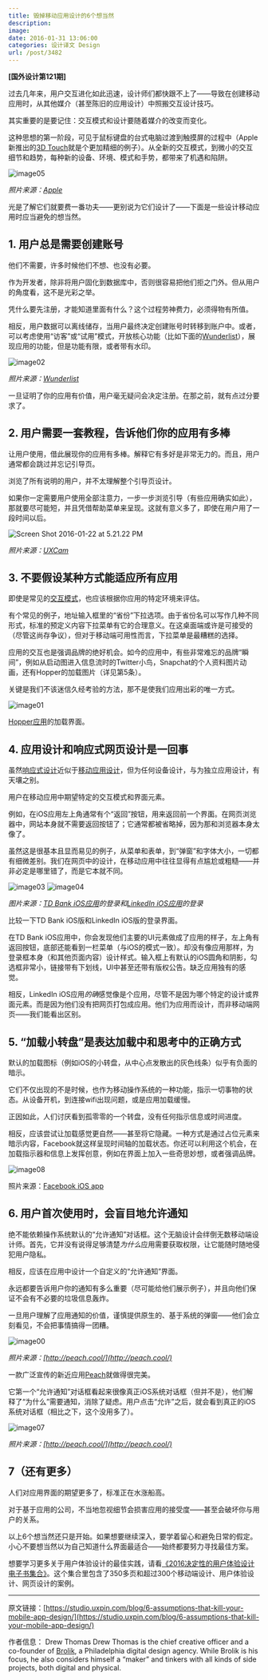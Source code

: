 ```yaml
---
title: 毁掉移动应用设计的6个想当然
description: 
image: 
date: 2016-01-31 13:06:00
categories: 设计译文 Design
url: /post/3482
---
```


**[国外设计第121期]**

过去几年来，用户交互进化如此迅速，设计师们都快跟不上了——导致在创建移动应用时，从其他媒介（甚至陈旧的应用设计）中照搬交互设计技巧。

其实重要的是要记住：交互模式和设计要随着媒介的改变而变化。

这种思想的第一阶段，可见于鼠标键盘的台式电脑过渡到触摸屏的过程中（Apple新推出的[3D Touch](http://www.apple.com/iphone-6s/3d-touch/)就是个更加精细的例子）。从全新的交互模式，到微小的交互细节和趋势，每种新的设备、环境、模式和手势，都带来了机遇和陷阱。

![image05](https://studio.uxpin.com/wp-content/uploads/2016/01/image056.png)

*照片来源：[Apple](http://www.apple.com/iphone-6s/3d-touch/)*

光是了解它们就要费一番功夫——更别说为它们设计了——下面是一些设计移动应用时应当避免的想当然。

## 1. 用户总是需要创建账号

他们不需要，许多时候他们不想、也没有必要。

作为开发者，除非将用户固化到数据库中，否则很容易把他们拒之门外。但从用户的角度看，这不是光彩之举。

凭什么要先注册，才能知道里面有什么？这个过程劳神费力，必须得物有所值。

相反，用户数据可以离线储存，当用户最终决定创建账号时转移到账户中。或者，可以考虑使用“访客”或“试用”模式，开放核心功能（比如下面的[Wunderlist](https://www.wunderlist.com/)），展现应用的功能，但是功能有限，或者带有水印。

![image02](https://studio.uxpin.com/wp-content/uploads/2016/01/image027.png)

*照片来源：[Wunderlist](https://www.wunderlist.com/)*

一旦证明了你的应用有价值，用户毫无疑问会决定注册。在那之前，就有点过分要求了。

## 2. 用户需要一套教程，告诉他们你的应用有多棒

让用户使用，借此展现你的应用有多棒。解释它有多好是非常无力的。而且，用户通常都会跳过并忘记引导页。

浏览了所有说明的用户，并不太理解整个引导页设计。

如果你一定需要用户使用全部注意力，一步一步浏览引导（有些应用确实如此），那就要尽可能短，并且凭借帮助菜单来呈现。这就有意义多了，即使在用户用了一段时间以后。

![Screen Shot 2016-01-22 at 5.21.22 PM](https://studio.uxpin.com/wp-content/uploads/2016/01/Screen-Shot-2016-01-22-at-5.21.22-PM.png)

*照片来源：[UXCam](http://blog.uxcam.com/10-apps-with-great-user-onboarding/)*

## 3. 不要假设某种方式能适应所有应用

即使是常见的[交互模式](https://studio.uxpin.com/ebooks/mobile-design-patterns/)，也应该根据你应用的特定环境来评估。

有个常见的例子，地址输入框里的“省份”下拉选项。由于省份名可以写作几种不同形式，标准的预定义内容下拉菜单有它的合理意义。在这桌面端或许是可接受的（尽管这尚存争议），但对于移动端可用性而言，下拉菜单是最糟糕的选择。

应用的交互也是强调品牌的绝好机会。如今的应用中，有些非常难忘的品牌“瞬间”，例如从启动图进入信息流时的Twitter小鸟，Snapchat的个人资料图片动画，还有Hopper的加载图片（详见第5条）。

关键是我们不该迷信久经考验的方法，那不是使我们应用出彩的唯一方式。

![image01](https://studio.uxpin.com/wp-content/uploads/2016/01/image01.gif)

[Hopper应用](https://dribbble.com/TeamHopper)的加载界面。

## 4. 应用设计和响应式网页设计是一回事

虽然[响应式设计](https://studio.uxpin.com/ebooks/responsive-web-design-best-practices/)近似于[移动应用设计](https://studio.uxpin.com/ebooks/mobile-ui-ux-design-trends-2015-2016/)，但为任何设备设计，与为独立应用设计，有天壤之别。

用户在移动应用中期望特定的交互模式和界面元素。

例如，在iOS应用左上角通常有个“返回”按钮，用来返回前一个界面。在网页浏览器中，网站本身就不需要返回按钮了；它通常都被省略掉，因为那和浏览器本身太像了。

虽然这是很基本且显而易见的例子，从菜单和表单，到“弹窗”和字体大小，一切都有细微差别。我们在网页中的设计，在移动应用中往往显得有点尴尬或粗糙——并非必定是哪里错了，而是它本就不同。

![image03](https://studio.uxpin.com/wp-content/uploads/2016/01/image037-576x1024.png) ![image04](https://studio.uxpin.com/wp-content/uploads/2016/01/image046-576x1024.png)

*图片来源：[TD Bank iOS应用](https://itunes.apple.com/us/app/td-bank-us/id382107453?mt=8)的登录和[LinkedIn iOS应用](https://itunes.apple.com/us/app/linkedin/id288429040?mt=8)的登录*

比较一下TD Bank iOS版和LinkedIn iOS版的登录界面。

在TD Bank iOS应用中，你会发现他们主要的UI元素做成了应用的样子，左上角有返回按钮，底部还能看到一栏菜单（与iOS的模式一致）。却没有像应用那样，为登录框本身（和其他页面内容）设计样式。输入框上有默认的iOS圆角和阴影，勾选框非常小，链接带有下划线，UI中甚至还带有版权公告。缺乏应用独有的感觉。

相反，LinkedIn iOS应用*的确*感觉像是个应用，尽管不是因为哪个特定的设计或界面元素。而是因为他们没有把网页打包成应用。他们为应用而设计，而非移动端网页——我们能看出区别。

## 5. “加载小转盘”是表达加载中和思考中的正确方式

默认的加载图标（例如iOS的小转盘，从中心点发散出的灰色线条）似乎有负面的暗示。

它们不仅出现的不是时候，也作为移动操作系统的一种功能，指示一切事物的状态。从设备开机，到连接wifi出现问题，或是应用加载缓慢。

正因如此，人们讨厌看到孤零零的一个转盘，没有任何指示信息或时间进度。

相反，应该尝试让加载感觉更自然——甚至将它隐藏。一种方式是通过占位元素来暗示内容，Facebook就这样呈现时间轴的加载状态。你还可以利用这个机会，在加载指示器和信息上发挥创意，例如在界面上加入一些奇思妙想，或者强调品牌。

![image08](https://studio.uxpin.com/wp-content/uploads/2016/01/image081-576x1024.png)

照片来源：[Facebook iOS app](http://itunes.apple.com/us/app/facebook/id284882215?mt=8)

## 6. 用户首次使用时，会盲目地允许通知

绝不能依赖操作系统默认的“允许通知”对话框。这个无脑设计会绊倒无数移动端设计师。首先，它并没有说得足够清楚*为什么*应用需要获取权限，让它能随时随地侵犯用户隐私。

相反，应该在应用中设计一个自定义的“允许通知”界面。

永远都要告诉用户你的通知有多么重要（尽可能给他们展示例子），并且向他们保证不会有不必要的垃圾信息轰炸。

一旦用户理解了应用通知的价值，谨慎提供原生的、基于系统的弹窗——他们会立刻看见，不会把事情搞得一团糟。

![image00](https://studio.uxpin.com/wp-content/uploads/2016/01/image009-576x1024.png)

*照片来源：[http://peach.cool/](http://peach.cool/)*

一款广泛宣传的新近应用[Peach](http://peach.cool/)就做得很完美。

它第一个“允许通知”对话框看起来很像真正iOS系统对话框（但并不是），他们解释了“为什么”需要通知，消除了疑虑。用户点击“允许”之后，就会看到真正的iOS系统对话框（相比之下，这个没用多了）。

![image07](https://studio.uxpin.com/wp-content/uploads/2016/01/image071-576x1024.png)

*照片来源：[http://peach.cool/](http://peach.cool/)*

## 7（还有更多）

人们对应用界面的期望更多了，标准正在水涨船高。

对于基于应用的公司，不当地忽视细节会损害应用的接受度——甚至会破坏你与用户的关系。

以上6个想当然还只是开始。如果想要继续深入，要学着留心和避免日常的假定。小心不要想当然以为自己知道什么界面最适合——始终都要努力寻找最佳方案。

想要学习更多关于用户体验设计的最佳实践，请看[《2016决定性的用户体验设计电子书集合》](https://studio.uxpin.com/ebooks/free-ui-ux-design-trends-2015-2016-ebook-bundle/)。这个集合里包含了350多页和超过300个移动端设计、用户体验设计、网页设计的案例。

---

原文链接：[https://studio.uxpin.com/blog/6-assumptions-that-kill-your-mobile-app-design/](https://studio.uxpin.com/blog/6-assumptions-that-kill-your-mobile-app-design/)

作者信息：
Drew Thomas
Drew Thomas is the chief creative officer and a co-founder of [Brolik](http://www.brolik.com/), a Philadelphia digital design agency. While Brolik is his focus, he also considers himself a “maker” and tinkers with all kinds of side projects, both digital and physical.